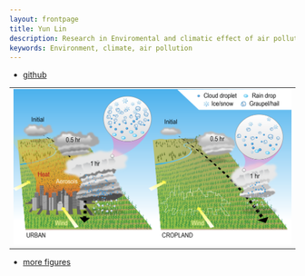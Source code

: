 ```yaml
---
layout: frontpage
title: Yun Lin
description: Research in Enviromental and climatic effect of air pollution
keywords: Environment, climate, air pollution
---
```


<div class="navbar">
  <div class="navbar-inner">
      <ul class="nav">
          <li><a href="https://github.com/nolanylin">github</a></li>
      </ul>
  </div>
</div>

<table class="wide">
<tr>
  <td class="left">
    <a href="publpics/urban.html">
        <img src="publpics/urban.png" alt="Urbanization impacts on storm" title="Urbanization impacts on storm"/>
    </a>
  </td>
</tr>
</table>

<div class="navbar">
  <div class="navbar-inner">
      <ul class="nav">
          <li><a href="morefigs.html">more figures</a></li>
      </ul>
  </div>
</div>
